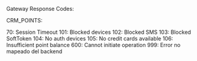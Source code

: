 Gateway Response Codes:

CRM_POINTS:

70: Session Timeout
101: Blocked devices
102: Blocked SMS
103: Blocked SoftToken
104: No auth devices
105: No credit cards available
106: Insufficient point balance
600: Cannot initiate operation
999: Error no mapeado del backend
